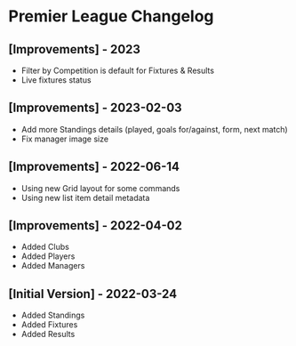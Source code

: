 # Premier League Changelog

## [Improvements] - 2023
- Filter by Competition is default for Fixtures & Results
- Live fixtures status

## [Improvements] - 2023-02-03
- Add more Standings details (played, goals for/against, form, next match)
- Fix manager image size

## [Improvements] - 2022-06-14

- Using new Grid layout for some commands
- Using new list item detail metadata

## [Improvements] - 2022-04-02

- Added Clubs
- Added Players
- Added Managers

## [Initial Version] - 2022-03-24

- Added Standings
- Added Fixtures
- Added Results

